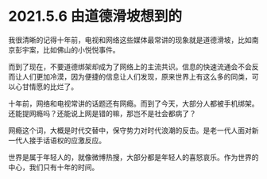 # 2021.5.6 由道德滑坡想到的
我很清晰的记得十年前，电视和网络这些媒体最常讲的现象就是道德滑坡，比如南京彭宇案，比如佛山的小悦悦事件。

而到了现在，不要道德绑架却成为了网络上的主流共识。信息的快速流通会不会反而让人们更加冷漠，因为便捷的信息让人们发现，原来世界上有这么多的同类，可以心甘情愿的比烂了。

十年前，网络和电视常讲的话题还有网瘾。而到了今天，大部分人都被手机绑架。还能提网瘾吗？还能说上网是错的嘛，那岂不是社会都病了？

网瘾这个词，大概是时代交替中，保守势力对时代浪潮的反击。是老一代人面对新一代人接手话语权的应激反应。

世界是属于年轻人的，就像微博热搜，大部分都是年轻人的喜怒哀乐。作为世界的中心，我们只有十年的时间。